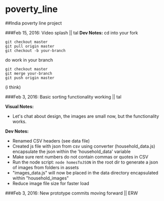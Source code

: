 poverty_line
============

##India poverty line project 

###Feb 15, 2016: Video splash || tal
**Dev Notes:**
cd into your fork

```
git checkout master
git pull origin master
git checkout -b your-branch
```
do work in your branch
```
git checkout master
git merge your-branch
git push origin master
```
(i think)

###Feb 3, 2016: Basic sorting functionality working || tal

**Visual Notes:**
- Let's chat about design, the images are small now, but the functionality works.

**Dev Notes:**
- Renamed CSV headers (see data file)
- Created js file with json from csv using converter (household_data.js)
	encapsulate the json within the 'household_data' variable
- Make sure rent numbers do not contain commas or quotes in CSV
- Run the node script: ```node homesToJSON``` in the root dir to generate a json of images from folders in assets
- "images_data.js" will now be placed in the data directory encapsulated within "household_images"
- Reduce image file size for faster load

###Feb 3, 2016: New prototype commits moving forward || ERW




